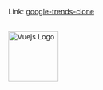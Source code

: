 
Link:
<a href="https://google-trends-clone.vercel.app" target="_blank" >google-trends-clone</a>
<br> <br>
<div>
<img src="https://cdn.jsdelivr.net/gh/devicons/devicon@latest/icons/vuejs/vuejs-original-wordmark.svg" width="100" alt="Vuejs Logo"  />&nbsp &nbsp &nbsp
</div>


